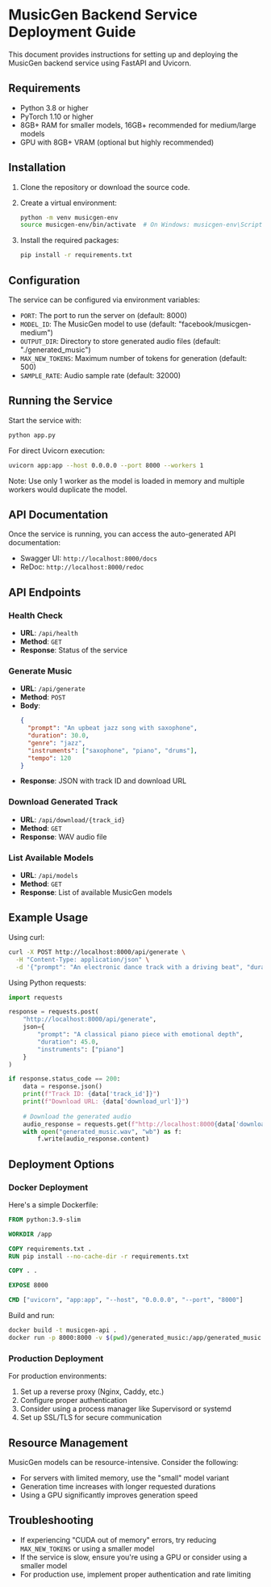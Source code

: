 # MusicGen Backend Service Deployment Guide

This document provides instructions for setting up and deploying the MusicGen backend service using FastAPI and Uvicorn.

## Requirements

- Python 3.8 or higher
- PyTorch 1.10 or higher
- 8GB+ RAM for smaller models, 16GB+ recommended for medium/large models
- GPU with 8GB+ VRAM (optional but highly recommended)

## Installation

1. Clone the repository or download the source code.

2. Create a virtual environment:
   ```bash
   python -m venv musicgen-env
   source musicgen-env/bin/activate  # On Windows: musicgen-env\Scripts\activate
   ```

3. Install the required packages:
   ```bash
   pip install -r requirements.txt
   ```

## Configuration

The service can be configured via environment variables:

- `PORT`: The port to run the server on (default: 8000)
- `MODEL_ID`: The MusicGen model to use (default: "facebook/musicgen-medium")
- `OUTPUT_DIR`: Directory to store generated audio files (default: "./generated_music")
- `MAX_NEW_TOKENS`: Maximum number of tokens for generation (default: 500)
- `SAMPLE_RATE`: Audio sample rate (default: 32000)

## Running the Service

Start the service with:

```bash
python app.py
```

For direct Uvicorn execution:

```bash
uvicorn app:app --host 0.0.0.0 --port 8000 --workers 1
```

Note: Use only 1 worker as the model is loaded in memory and multiple workers would duplicate the model.

## API Documentation

Once the service is running, you can access the auto-generated API documentation:

- Swagger UI: `http://localhost:8000/docs`
- ReDoc: `http://localhost:8000/redoc`

## API Endpoints

### Health Check
- **URL**: `/api/health`
- **Method**: `GET`
- **Response**: Status of the service

### Generate Music
- **URL**: `/api/generate`
- **Method**: `POST`
- **Body**:
  ```json
  {
    "prompt": "An upbeat jazz song with saxophone",
    "duration": 30.0,
    "genre": "jazz",
    "instruments": ["saxophone", "piano", "drums"],
    "tempo": 120
  }
  ```
- **Response**: JSON with track ID and download URL

### Download Generated Track
- **URL**: `/api/download/{track_id}`
- **Method**: `GET`
- **Response**: WAV audio file

### List Available Models
- **URL**: `/api/models`
- **Method**: `GET`
- **Response**: List of available MusicGen models

## Example Usage

Using curl:

```bash
curl -X POST http://localhost:8000/api/generate \
  -H "Content-Type: application/json" \
  -d '{"prompt": "An electronic dance track with a driving beat", "duration": 20.0}'
```

Using Python requests:

```python
import requests

response = requests.post(
    "http://localhost:8000/api/generate",
    json={
        "prompt": "A classical piano piece with emotional depth",
        "duration": 45.0,
        "instruments": ["piano"]
    }
)

if response.status_code == 200:
    data = response.json()
    print(f"Track ID: {data['track_id']}")
    print(f"Download URL: {data['download_url']}")
    
    # Download the generated audio
    audio_response = requests.get(f"http://localhost:8000{data['download_url']}")
    with open("generated_music.wav", "wb") as f:
        f.write(audio_response.content)
```

## Deployment Options

### Docker Deployment

Here's a simple Dockerfile:

```dockerfile
FROM python:3.9-slim

WORKDIR /app

COPY requirements.txt .
RUN pip install --no-cache-dir -r requirements.txt

COPY . .

EXPOSE 8000

CMD ["uvicorn", "app:app", "--host", "0.0.0.0", "--port", "8000"]
```

Build and run:
```bash
docker build -t musicgen-api .
docker run -p 8000:8000 -v $(pwd)/generated_music:/app/generated_music musicgen-api
```

### Production Deployment

For production environments:

1. Set up a reverse proxy (Nginx, Caddy, etc.)
2. Configure proper authentication
3. Consider using a process manager like Supervisord or systemd
4. Set up SSL/TLS for secure communication

## Resource Management

MusicGen models can be resource-intensive. Consider the following:

- For servers with limited memory, use the "small" model variant
- Generation time increases with longer requested durations
- Using a GPU significantly improves generation speed

## Troubleshooting

- If experiencing "CUDA out of memory" errors, try reducing `MAX_NEW_TOKENS` or using a smaller model
- If the service is slow, ensure you're using a GPU or consider using a smaller model
- For production use, implement proper authentication and rate limiting

